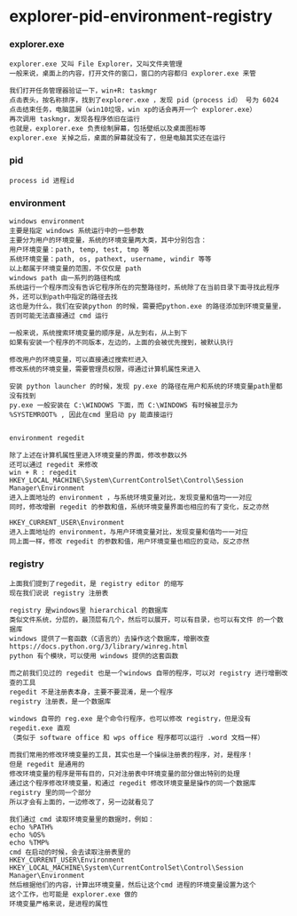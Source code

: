 # explorer-pid-environment-registry

### explorer.exe

    explorer.exe 又叫 File Explorer，又叫文件夹管理
    一般来说，桌面上的内容，打开文件的窗口，窗口的内容都归 explorer.exe 来管
    
    我们打开任务管理器验证一下，win+R: taskmgr 
    点击表头，按名称排序，找到了explorer.exe ，发现 pid（process id） 号为 6024
    点击结束任务，电脑蓝屏（win10垃圾，win xp的话会再开一个 explorer.exe）
    再次调用 taskmgr，发现各程序依旧在运行
    也就是，explorer.exe 负责绘制屏幕，包括壁纸以及桌面图标等
    explorer.exe 关掉之后，桌面的屏幕就没有了，但是电脑其实还在运行
    
### pid

    process id 进程id
    
### environment

    windows environment
    主要是指定 windows 系统运行中的一些参数
    主要分为用户的环境变量，系统的环境变量两大类，其中分别包含：
    用户环境变量：path, temp, test, tmp 等 
    系统环境变量：path, os, pathext, username, windir 等等
    以上都属于环境变量的范围，不仅仅是 path
    windows path 由一系列的路径构成
    系统运行一个程序而没有告诉它程序所在的完整路径时，系统除了在当前目录下面寻找此程序外，还可以到path中指定的路径去找
    这也是为什么，我们在安装python 的时候，需要把python.exe 的路径添加到环境变量里，否则可能无法直接通过 cmd 运行
    
    一般来说，系统搜索环境变量的顺序是，从左到右，从上到下
    如果有安装一个程序的不同版本，左边的，上面的会被优先搜到，被默认执行
    
    修改用户的环境变量，可以直接通过搜索栏进入
    修改系统的环境变量，需要管理员权限，得通过计算机属性来进入
    
    安装 python launcher 的时候，发现 py.exe 的路径在用户和系统的环境变量path里都没有找到
    py.exe 一般安装在 C:\WINDOWS 下面，而 C:\WINDOWS 有时候被显示为 %SYSTEMROOT% , 因此在cmd 里启动 py 能直接运行
    
    
    environment regedit
    
    除了上述在计算机属性里进入环境变量的界面，修改参数以外
    还可以通过 regedit 来修改
    win + R : regedit 
    HKEY_LOCAL_MACHINE\System\CurrentControlSet\Control\Session Manager\Environment
    进入上面地址的 environment ，与系统环境变量对比，发现变量和值均一一对应
    同时，修改增删 regedit 的参数和值，系统环境变量界面也相应的有了变化，反之亦然
    
    HKEY_CURRENT_USER\Environment
    进入上面地址的 environment，与用户环境变量对比，发现变量和值均一一对应
    同上面一样，修改 regedit 的参数和值，用户环境变量也相应的变动，反之亦然
    
### registry

    上面我们提到了regedit，是 registry editor 的缩写
    现在我们说说 registry 注册表
    
    registry 是windows里 hierarchical 的数据库
    类似文件系统，分层的，最顶层有几个，然后可以展开，可以有目录，也可以有文件 的一个数据库
    windows 提供了一套函数（C语言的）去操作这个数据库，增删改查
    https://docs.python.org/3/library/winreg.html
    python 有个模块，可以使用 windows 提供的这套函数
    
    而之前我们见过的 regedit 也是一个windows 自带的程序，可以对 registry 进行增删改查的工具
    regedit 不是注册表本身，主要不要混淆，是一个程序
    registry 注册表，是一个数据库
    
    windows 自带的 reg.exe 是个命令行程序，也可以修改 registry，但是没有 regedit.exe 直观
    （类似于 software office 和 wps office 程序都可以运行 .word 文档一样）
    
    而我们常用的修改环境变量的工具，其实也是一个操纵注册表的程序，对，是程序！
    但是 regedit 是通用的
    修改环境变量的程序是带有目的，只对注册表中环境变量的部分做出特别的处理
    通过这个程序修改环境变量，和通过 regedit 修改环境变量是操作的同一个数据库 registry 里的同一个部分
    所以才会有上面的，一边修改了，另一边就看见了
    
    我们通过 cmd 读取环境变量里的数据时，例如：
    echo %PATH%
    echo %OS%
    echo %TMP%
    cmd 在启动的时候，会去读取注册表里的 
    HKEY_CURRENT_USER\Environment
    HKEY_LOCAL_MACHINE\System\CurrentControlSet\Control\Session Manager\Environment
    然后根据他们的内容，计算出环境变量，然后让这个cmd 进程的环境变量设置为这个
    这个工作，也可能是 explorer.exe 做的
    环境变量严格来说，是进程的属性
    
    
    
    
    
    
    
    
    
    
    
    
    
    
    
    

